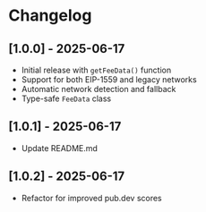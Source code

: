 # Changelog

## [1.0.0] - 2025-06-17

- Initial release with `getFeeData()` function
- Support for both EIP-1559 and legacy networks
- Automatic network detection and fallback
- Type-safe `FeeData` class

## [1.0.1] - 2025-06-17

- Update README.md

## [1.0.2] - 2025-06-17

- Refactor for improved pub.dev scores
